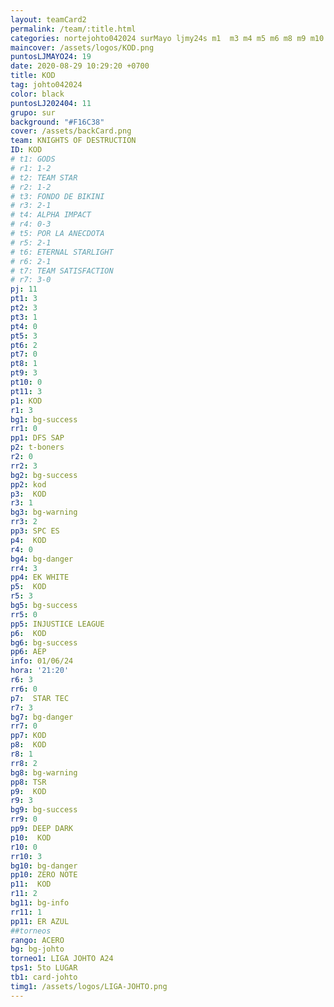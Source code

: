 ```yaml
---
layout: teamCard2
permalink: /team/:title.html
categories: nortejohto042024 surMayo ljmy24s m1  m3 m4 m5 m6 m8 m9 m10 m11 ljmy24
maincover: /assets/logos/KOD.png
puntosLJMAYO24: 19
date: 2020-08-29 10:29:20 +0700
title: KOD
tag: johto042024
color: black
puntosLJ202404: 11
grupo: sur
background: "#F16C38"
cover: /assets/backCard.png
team: KNIGHTS OF DESTRUCTION
ID: KOD
# t1: GODS
# r1: 1-2
# t2: TEAM STAR
# r2: 1-2
# t3: FONDO DE BIKINI
# r3: 2-1
# t4: ALPHA IMPACT
# r4: 0-3
# t5: POR LA ANECDOTA
# r5: 2-1
# t6: ETERNAL STARLIGHT
# r6: 2-1
# t7: TEAM SATISFACTION
# r7: 3-0
pj: 11
pt1: 3
pt2: 3
pt3: 1
pt4: 0
pt5: 3
pt6: 2
pt7: 0
pt8: 1
pt9: 3
pt10: 0
pt11: 3
p1: KOD
r1: 3
bg1: bg-success
rr1: 0
pp1: DFS SAP
p2: t-boners
r2: 0
rr2: 3
bg2: bg-success
pp2: kod
p3:  KOD
r3: 1
bg3: bg-warning
rr3: 2
pp3: SPC ES
p4:  KOD
r4: 0
bg4: bg-danger
rr4: 3
pp4: EK WHITE
p5:  KOD
r5: 3
bg5: bg-success
rr5: 0
pp5: INJUSTICE LEAGUE
p6:  KOD
bg6: bg-success
pp6: AEP
info: 01/06/24
hora: '21:20'
r6: 3
rr6: 0
p7:  STAR TEC
r7: 3
bg7: bg-danger
rr7: 0
pp7: KOD
p8:  KOD
r8: 1
rr8: 2
bg8: bg-warning
pp8: TSR
p9:  KOD
r9: 3
bg9: bg-success
rr9: 0
pp9: DEEP DARK
p10:  KOD
r10: 0
rr10: 3
bg10: bg-danger
pp10: ZERO NOTE
p11:  KOD
r11: 2
bg11: bg-info
rr11: 1
pp11: ER AZUL
##torneos
rango: ACERO
bg: bg-johto 
torneo1: LIGA JOHTO A24
tps1: 5to LUGAR
tb1: card-johto
timg1: /assets/logos/LIGA-JOHTO.png
---
```

